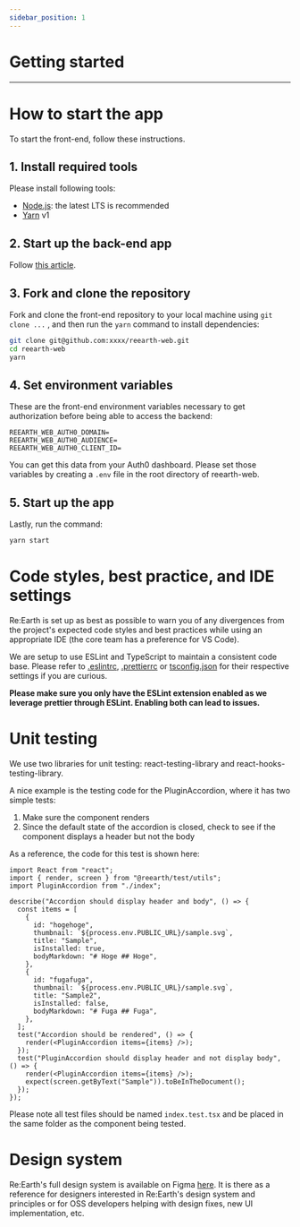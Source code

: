 ```yaml
---
sidebar_position: 1
---
```


# Getting started
------

# How to start the app

To start the front-end, follow these instructions.

## 1. Install required tools

Please install following tools:

- [Node.js](https://nodejs.org/ja/download/): the latest LTS is recommended
- [Yarn](https://yarnpkg.com/) v1

## 2. Start up the back-end app

Follow [this article](https://www.notion.so/Getting-started-e43946e7726c46d4abd6a69eb65d4cf0).

## 3. Fork and clone the repository

Fork and clone the front-end repository to your local machine using `git clone ...` , and then run the `yarn` command to install dependencies:

```bash
git clone git@github.com:xxxx/reearth-web.git
cd reearth-web
yarn
```

## 4. Set environment variables

These are the front-end environment variables necessary to get authorization before being able to access the backend:

```
REEARTH_WEB_AUTH0_DOMAIN=
REEARTH_WEB_AUTH0_AUDIENCE=
REEARTH_WEB_AUTH0_CLIENT_ID=
```

You can get this data from your Auth0 dashboard. Please set those variables by creating a `.env` file in the root directory of reearth-web.

## 5. Start up the app

Lastly, run the command:

```bash
yarn start
```

# Code styles, best practice, and IDE settings

Re:Earth is set up as best as possible to warn you of any divergences from the project's expected code styles and best practices while using an appropriate IDE (the core team has a preference for VS Code). 

We are setup to use ESLint and TypeScript to maintain a consistent code base. Please refer to [.eslintrc](https://github.com/reearth/reearth-web/blob/main/.eslintrc.yml), [.prettierrc](https://github.com/reearth/reearth-web/blob/main/.prettierrc) or [tsconfig.json](https://github.com/reearth/reearth-web/blob/main/tsconfig.json) for their respective settings if you are curious. 

**Please make sure you only have the ESLint extension enabled as we leverage prettier through ESLint. Enabling both can lead to issues.** 

# Unit testing

We use two libraries for unit testing: react-testing-library and react-hooks-testing-library. 

A nice example is the testing code for the PluginAccordion, where it has two simple tests:

1. Make sure the component renders
2. Since the default state of the accordion is closed, check to see if the component displays a header but not the body

As a reference, the code for this test is shown here:

```tsx
import React from "react";
import { render, screen } from "@reearth/test/utils";
import PluginAccordion from "./index";

describe("Accordion should display header and body", () => {
  const items = [
    {
      id: "hogehoge",
      thumbnail: `${process.env.PUBLIC_URL}/sample.svg`,
      title: "Sample",
      isInstalled: true,
      bodyMarkdown: "# Hoge ## Hoge",
    },
    {
      id: "fugafuga",
      thumbnail: `${process.env.PUBLIC_URL}/sample.svg`,
      title: "Sample2",
      isInstalled: false,
      bodyMarkdown: "# Fuga ## Fuga",
    },
  ];
  test("Accordion should be rendered", () => {
    render(<PluginAccordion items={items} />);
  });
  test("PluginAccordion should display header and not display body", () => {
    render(<PluginAccordion items={items} />);
    expect(screen.getByText("Sample")).toBeInTheDocument();
  });
});
```

Please note all test files should be named `index.test.tsx` and be placed in the same folder as the component being tested.

# Design system

Re:Earth's full design system is available on Figma [here](https://www.figma.com/file/T7o1ItZPmuHqnHBCOQfUzf/Re%3AEarth-Design-OSS?node-id=0%3A1). It is there as a reference for designers interested in Re:Earth's design system and principles or for OSS developers helping with design fixes, new UI implementation, etc.